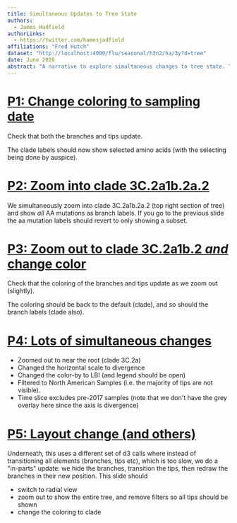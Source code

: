 ```yaml
---
title: Simultaneous Updates to Tree State
authors:
  - James Hadfield
authorLinks:
  - https://twitter.com/hamesjadfield
affiliations: "Fred Hutch"
dataset: "http://localhost:4000/flu/seasonal/h3n2/ha/3y?d=tree"
date: June 2020
abstract: "A narrative to explore simultaneous changes to tree state. The aim is both to reveal what's possible, and to prevent future regressions via automated testing."
---
```



# [P1: Change coloring to sampling date](http://localhost:4000/flu/seasonal/h3n2/ha/3y?d=tree&c=num_date&branchLabel=aa)

Check that both the branches and tips update.

The clade labels should now show selected amino acids (with the selecting being done by auspice).

# [P2: Zoom into clade 3C.2a1b.2a.2](http://localhost:4000/flu/seasonal/h3n2/ha/3y?d=tree&c=num_date&label=clade:3C.2a1b.2a.2&branchLabel=aa&showBranchLabels=all)

We simultaneously zoom into clade 3C.2a1b.2a.2 (top right section of tree) and show _all_ AA mutations as branch labels.
If you go to the previous slide the aa mutation labels should revert to only showing a subset.

# [P3: Zoom out to clade 3C.2a1b.2 _and_ change color](http://localhost:4000/flu/seasonal/h3n2/ha/3y?d=tree&label=clade:3C.2a1b.2)
Check that the coloring of the branches and tips update as we zoom out (slightly).

The coloring should be back to the default (clade), and so should the branch labels (clade also).

# [P4: Lots of simultaneous changes](http://localhost:4000/flu/seasonal/h3n2/ha/3y?c=lbi&d=tree&dmin=2017-01-01&f_region=North%20America&label=clade:3C.2a&m=div)
* Zoomed out to near the root (clade 3C.2a)
* Changed the horizontal scale to divergence
* Changed the color-by to LBI (and legend should be open)
* Filtered to North American Samples (i.e. the majority of tips are not visible).
* Time slice excludes pre-2017 samples (note that we don't have the grey overlay here since the axis is divergence)

# [P5: Layout change (and others)](http://localhost:4000/flu/seasonal/h3n2/ha/3y?branchLabel=none&d=tree&l=radial&m=div)
Underneath, this uses a different set of d3 calls where instead of transitioning all elements (branches, tips etc), which is too slow, we do a "in-parts" update: we hide the branches, transition the tips, then redraw the branches in their new position.
This slide should
* switch to radial view
* zoom out to show the entire tree, and remove filters so all tips should be shown
* change the coloring to clade